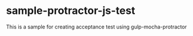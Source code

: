 sample-protractor-js-test
=========================

This is a sample for creating acceptance test using gulp-mocha-protractor
